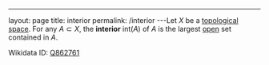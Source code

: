 ---
 layout: page
 title: interior
 permalink: /interior
---Let $X$ be a [topological space](https://defsmath.github.io/DefsMath/topological_space). For any $A\subset X$, the **interior** $\text{int}(A)$ of $A$ is the largest [open](https://defsmath.github.io/DefsMath/open) set contained in $A$.

Wikidata ID: [Q862761](https://www.wikidata.org/wiki/Q862761)